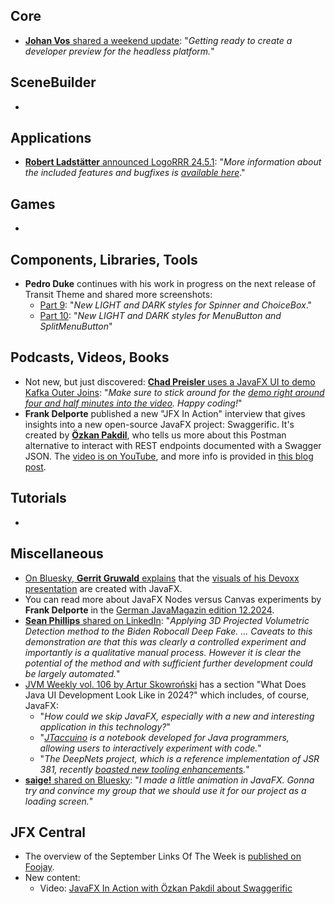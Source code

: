 ## Core

* [**Johan Vos** shared a weekend update](https://mastodon.social/@johanvos/113415033521942389): "_Getting ready to create a developer preview for the headless platform._"

## SceneBuilder

* 

## Applications

* [**Robert Ladstätter** announced LogoRRR 24.5.1](https://graz.social/@rladstaetter/113380976846373387): "_More information about the included features and bugfixes is [available here](https://github.com/rladstaetter/LogoRRR/releases/tag/24.5.1)_."

## Games

* 

## Components, Libraries, Tools

* **Pedro Duke** continues with his work in progress on the next release of Transit Theme and shared more screenshots:
  * [Part 9](https://x.com/P_Duke/status/1850541268331360395): "_New LIGHT and DARK styles for Spinner and ChoiceBox_."
  * [Part 10](https://x.com/P_Duke/status/1852713716531314778): "_New LIGHT and DARK styles for MenuButton and SplitMenuButton_"
  
## Podcasts, Videos, Books

* Not new, but just discovered: [**Chad Preisler** uses a JavaFX UI to demo Kafka Outer Joins](https://bsky.app/profile/chadpreisler.bsky.social/post/3l3vjfi4z742r): "_Make sure to stick around for the [demo right around four and half minutes into the video](https://www.youtube.com/watch?v=bGffINGD9KQ). Happy coding!_"
* **Frank Delporte** published a new "JFX In Action" interview that gives insights into a new open-source JavaFX project: Swaggerific. It's created by [**Özkan Pakdil**](https://techhub.social/@thejvmbender), who tells us more about this Postman alternative to interact with REST endpoints documented with a Swagger JSON. The [video is on YouTube](https://lnkd.in/eidGJkSY), and more info is provided in [this blog post](https://lnkd.in/eRdekHTm).


## Tutorials

*

## Miscellaneous

* [On Bluesky, **Gerrit Gruwald** explains](https://bsky.app/profile/hansolo.bsky.social/post/3l6c24vt4222g) that the [visuals of his Devoxx presentation](https://www.youtube.com/watch?v=Jh79ojcror0) are created with JavaFX.
* You can read more about JavaFX Nodes versus Canvas experiments by **Frank Delporte** in the [German JavaMagazin edition 12.2024](https://entwickler.de/java/javafx-nodes-versus-canvas).
* [**Sean Phillips** shared on LinkedIn](https://www.linkedin.com/posts/seanmiphillips_projected-volumetric-detection-method-applied-activity-7256695177157689345-2Okp/): "_Applying 3D Projected Volumetric Detection method to the Biden Robocall Deep Fake. ... Caveats to this demonstration are that this was clearly a controlled experiment and importantly is a qualitative manual process. However it is clear the potential of the method and with sufficient further development could be largely automated._"
* [JVM Weekly vol. 106 by Artur Skowroński](https://www.linkedin.com/pulse/microprofile-ai-jakarta-ee-12-data-whats-new-java-jvm-skowro%C5%84ski-ihd2f/) has a section "What Does Java UI Development Look Like in 2024?" which includes, of course, JavaFX:
  * "_How could we skip JavaFX, especially with a new and interesting application in this technology?_"
  * "_[JTaccuino](https://github.com/jtaccuino/jtaccuino) is a notebook developed for Java programmers, allowing users to interactively experiment with code._"
  * "_The DeepNets project, which is a reference implementation of JSR 381, recently [boasted new tooling enhancements](https://x.com/DeepNetts/status/1835292030315995390)._"
* [**saige!** shared on Bluesky](https://bsky.app/profile/catgirlin.space/post/3l7u33iijn42k): "_I made a little animation in JavaFX. Gonna try and convince my group that we should use it for our project as a loading screen._"

## JFX Central

* The overview of the September Links Of The Week is [published on Foojay](https://foojay.io/today/javafx-links-of-october-2024/).
* New content:
  * Video: [JavaFX In Action with Özkan Pakdil about Swaggerific](https://www.jfx-central.com/videos/3_T0LDZ-Wt4)
